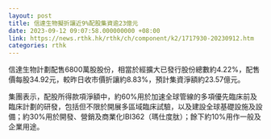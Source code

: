 ```yaml
---
layout: post
title: 信達生物擬折讓近9%配股集資逾23億元
date: 2023-09-12 09:07:58.000000000 +08:00
link: https://news.rthk.hk/rthk/ch/component/k2/1717930-20230912.htm
categories: rthk
---
```


信達生物計劃配售6800萬股股份，相當於經擴大已發行股份總數約4.22%，配售價每股34.92元，較昨日收市價折讓約8.83%，預計集資淨額約23.57億元。

集團表示，配股所得款項淨額中，約60%用於加速全球管線的多項優先臨床前及臨床計劃的研發，包括但不限於開展多區域臨床試驗，以及建設全球基礎設施及設備；約30%用於開發、營銷及商業化IBI362（瑪仕度肽）；餘下約10%用作一般及企業用途。
